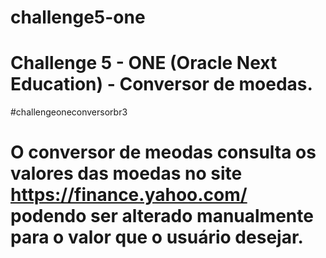 # challenge5-one
# Challenge 5 - ONE (Oracle Next Education) - Conversor de moedas.
#challengeoneconversorbr3<br>
# O conversor de meodas consulta os valores das moedas no site https://finance.yahoo.com/ podendo ser alterado manualmente para o valor que o usuário desejar.
